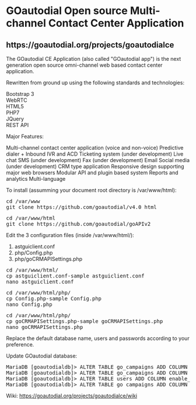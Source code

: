 <h1>GOautodial Open source Multi-channel Contact Center Application</h1>

<h2>https://goautodial.org/projects/goautodialce</h2>

The GOautodial CE Application (also called "GOautodial app") is the next generation open source omni-channel web based contact center application.

Rewritten from ground up using the following standards and technologies:

Bootstrap 3<br>
WebRTC<br>
HTML5<br>
PHP7<br>
JQuery<br>
REST API<br>

Major Features:

Multi-channel contact center application (voice and non-voice)
Predictive dialer + Inbound IVR and ACD
Ticketing system (under development)
Live chat
SMS (under development)
Fax (under development)
Email
Social media (under development)
CRM type application
Responsive design supporting major web browsers
Modular API and plugin based system
Reports and analytics
Multi-language

To install (assumming your document root directory is /var/www/html):

<pre>
cd /var/www
git clone https://github.com/goautodial/v4.0 html
</pre>

<pre>
cd /var/www/html
git clone https://github.com/goautodial/goAPIv2
</pre>

Edit the 3 configuration files (inside /var/www/html/):

1. astguiclient.conf 
2. php/Config.php
3. php/goCRMAPISettings.php

<pre>
cd /var/www/html/
cp astguiclient.conf-sample astguiclient.conf
nano astguiclient.conf
</pre>

<pre>
cd /var/www/html/php/
cp Config.php-sample Config.php
nano Config.php
</pre>

<pre>
cd /var/www/html/php/
cp goCRMAPISettings.php-sample goCRMAPISettings.php
nano goCRMAPISettings.php
</pre>

Replace the default database name, users and passwords according to your preference.

Update GOautodial database:

<pre>
MariaDB [goautodialdb]> ALTER TABLE go_campaigns ADD COLUMN manual_dial_min_digits INT(11) DEFAULT '6';
MariaDB [goautodialdb]> ALTER TABLE go_campaigns ADD COLUMN auto_dial_level VARCHAR(20) DEFAULT 'NORMAL';
MariaDB [goautodialdb]> ALTER TABLE users ADD COLUMN enable_webrtc tinyint(1)  DEFAULT '1';
MariaDB [goautodialdb]> ALTER TABLE go_campaigns ADD COLUMN default_country_code VARCHAR(20) DEFAULT 'USA_1';
</pre>

Wiki: https://goautodial.org/projects/goautodialce/wiki
